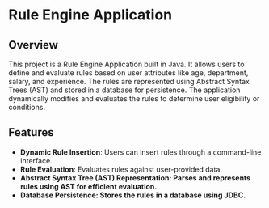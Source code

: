 <h1>Rule Engine Application</h1>
<h2>Overview</h2>
<p>This project is a Rule Engine Application built in Java. It allows users to define and evaluate rules based on user attributes like age, department, salary, and experience. The rules are represented using Abstract Syntax Trees (AST) and stored in a database for persistence. The application dynamically modifies and evaluates the rules to determine user eligibility or conditions.</p>
<h2>Features</h2>
<ul>
  <li><b>Dynamic Rule Insertion</b>: Users can insert rules through a command-line interface.</li>
  <li><b>Rule Evaluation</b>: Evaluates rules against user-provided data.</li>
  <li><b>Abstract Syntax Tree (AST) Representation<b/>: Parses and represents rules using AST for efficient evaluation.</li>
  <li><b>Database Persistence<b/>: Stores the rules in a database using JDBC.</li>
</ul>

